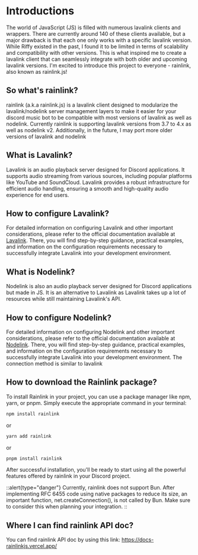 # Introductions
The world of JavaScript (JS) is filled with numerous lavalink clients and wrappers. There are currently around 140 of these clients available, but a major drawback is that each one only works with a specific lavalink version. While Riffy existed in the past, I found it to be limited in terms of scalability and compatibility with other versions. This is what inspired me to create a lavalink client that can seamlessly integrate with both older and upcoming lavalink versions. I'm excited to introduce this project to everyone - rainlink, also known as rainlink.js!

## So what's rainlink?
rainlink (a.k.a rainlink.js) is a lavalink client designed to modularize the lavalink/nodelink server management layers to make it easier for your discord music bot to be compatible with most versions of lavalink as well as nodelink. Currently rainlink is supporting lavalink versions from 3.7 to 4.x as well as nodelink v2. Additionally, in the future, I may port more older versions of lavalink and nodelink

## What is Lavalink?
Lavalink is an audio playback server designed for Discord applications. It supports audio streaming from various sources, including popular platforms like YouTube and SoundCloud. Lavalink provides a robust infrastructure for efficient audio handling, ensuring a smooth and high-quality audio experience for end users.

## How to configure Lavalink?
For detailed information on configuring Lavalink and other important considerations, please refer to the official documentation available at [Lavalink](https://lavalink.dev/). There, you will find step-by-step guidance, practical examples, and information on the configuration requirements necessary to successfully integrate Lavalink into your development environment.

## What is Nodelink?
Nodelink is also an audio playback server designed for Discord applications but made in JS. It is an alternative to Lavalink as Lavalink takes up a lot of resources while still maintaining Lavalink's API.

## How to configure Nodelink?
For detailed information on configuring Nodelink and other important considerations, please refer to the official documentation available at [Nodelink](https://github.com/PerformanC/NodeLink). There, you will find step-by-step guidance, practical examples, and information on the configuration requirements necessary to successfully integrate Lavalink into your development environment. The connection method is similar to lavalink

## How to download the Rainlink package?
To install Rainlink in your project, you can use a package manager like npm, yarn, or pnpm. Simply execute the appropriate command in your terminal:

```bash
npm install rainlink
```

or

```bash
yarn add rainlink
```

or

```bash
pnpm install rainlink
```

After successful installation, you'll be ready to start using all the powerful features offered by rainlink in your Discord project.

::alert{type="danger"}
Currently, rainlink does not support Bun. After implementing RFC 6455 code using native packages to reduce its size, an important function, net.createConnection(), is not called by Bun. Make sure to consider this when planning your integration.
::

## Where I can find rainlink API doc?
You can find rainlink API doc by using this link: https://docs-rainlinkjs.vercel.app/